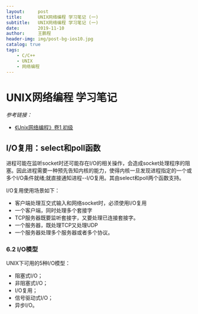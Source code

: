 ```yaml
---
layout:     post
title:      UNIX网络编程 学习笔记 (一)
subtitle:   UNIX网络编程 学习笔记 (一) 
date:       2019-11-10
author:     王鹏程
header-img: img/post-bg-ios10.jpg
catalog: true
tags:
    - C/C++
    - UNIX
    - 网络编程
---
```


# UNIX网络编程 学习笔记
_参考链接：_

- [《Unix网络编程》卷1 初级](https://blog.csdn.net/zzxiaozhao/article/details/102637708)

## I/O复用：select和poll函数

进程可能在监听socket时还可能存在I/O的相关操作，会造成socket处理程序的阻塞。因此进程需要一种预先告知内核的能力，使得内核一旦发现进程指定的一个或多个I/O条件就绪;就直接通知进程--I/O复用。其由select和poll两个函数支持。

I/O复用使用场景如下：
- 客户端处理互交式输入和网络socket时，必须使用I/O复用
- 一个客户端，同时处理多个套接字
- TCP服务器既要监听套接字，又要处理已连接套接字。
- 一个服务器，既处理TCP又处理UDP
- 一个服务器处理多个服务器或者多个协议。

### 6.2 I/O模型

UNIX下可用的5种I/O模型：

- 阻塞式I/O；
- 非阻塞式I/O；
- I/O复用；
- 信号驱动式I/O；
- 异步I/O。